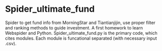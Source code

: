 # Spider_ultimate_fund
Spider to get fund info from MorningStar and Tiantianjijin, use proper filter and ranking methods to guide investment.
A first homework to learn Webspider and Python.
Spider_ultimate_fund.py is the primary code, which cites modules. Each module is funcational separated (with necessary input .csv).
